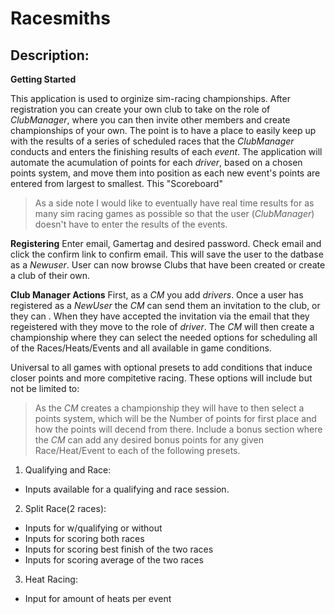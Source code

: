 # Racesmiths
## Description:
**Getting Started**

 This application is used to orginize sim-racing championships.  After registration you can create your own club to take on the role of *ClubManager*, where you can then invite other members and create championships of your own. The point is to have a place to easily keep up with the results of a series of scheduled races that the *ClubManager* conducts and enters the finishing results of each *event*.  The application will automate the acumulation of points for each *driver*, based on a chosen points system, and move them into position as each new event's points are entered from largest to smallest.  This "Scoreboard" 
 
 > As a side note I would like to eventually have real time results for as many sim racing games as possible so that the user (*ClubManager*) doesn't have to enter the results of the events.  

**Registering**
 Enter email, Gamertag and desired password.  Check email and click the confirm link to confirm email.  This will save the user to the datbase as a *Newuser*.  User can now browse Clubs that have been created or create a club of their own.

**Club Manager Actions**
 First, as a *CM* you add *drivers*.  Once a user has registered as a *NewUser* the *CM* can send them an invitation to the club, or they can . When they have accepted the invitation via the email that they regeistered with they move to the role of *driver*.  The *CM* will then create a championship where they can select the needed options for scheduling all of the Races/Heats/Events and all available in game conditions.  
 
Universal to all games with optional presets to add conditions that induce closer points and more compitetive racing.  These options will include but not be limited to:

> As the *CM* creates a championship they will have to then select a points system, which will be the Number of points for first place and how the points will decend from there.  Include a bonus section where the *CM* can add any desired bonus points for any given Race/Heat/Event to each of the following presets.

1. Qualifying and Race: 
- Inputs available for a qualifying and race session.
2. Split Race(2 races):
- Inputs for w/qualifying or without
- Inputs for scoring both races
- Inputs for scoring best finish of the two races
- Inputs for scoring average of the two races
3. Heat Racing:
- Input for amount of heats per event

